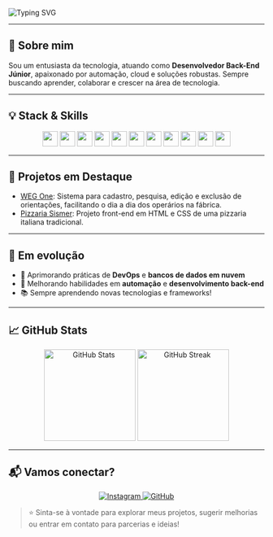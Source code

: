 ![Typing SVG](https://readme-typing-svg.demolab.com?font=Source+Code+Pro&size=40&pause=1000&color=FFFFFF&vCenter=true&width=1400&lines=Olá+eu+sou+o+Daniel+Vinicius+Rios+Sismer!;Apaixonado+por+tecnologia+e+aprendizado+constante)

---

## 🚀 Sobre mim

Sou um entusiasta da tecnologia, atuando como **Desenvolvedor Back-End Júnior**, apaixonado por automação, cloud e soluções robustas. Sempre buscando aprender, colaborar e crescer na área de tecnologia.

---

## 💡 Stack & Skills

<div align="center">
  <img src="https://img.shields.io/badge/Java-007396?style=for-the-badge&logo=java&logoColor=white" height="30"/>
  <img src="https://img.shields.io/badge/Python-3776AB?style=for-the-badge&logo=python&logoColor=white" height="30"/>
  <img src="https://img.shields.io/badge/C++-00599C?style=for-the-badge&logo=cplusplus&logoColor=white" height="30"/>
  <img src="https://img.shields.io/badge/HTML-E34F26?style=for-the-badge&logo=html5&logoColor=white" height="30"/>
  <img src="https://img.shields.io/badge/CSS-1572B6?style=for-the-badge&logo=css3&logoColor=white" height="30"/>
  <img src="https://img.shields.io/badge/PostgreSQL-316192?style=for-the-badge&logo=postgresql&logoColor=white" height="30"/>
  <img src="https://img.shields.io/badge/MySQL-4479A1?style=for-the-badge&logo=mysql&logoColor=white" height="30"/>
  <img src="https://img.shields.io/badge/Maven-C71A36?style=for-the-badge&logo=apachemaven&logoColor=white" height="30"/>
  <img src="https://img.shields.io/badge/Git-F05032?style=for-the-badge&logo=git&logoColor=white" height="30"/>
  <img src="https://img.shields.io/badge/Fedora-51A2DA?style=for-the-badge&logo=fedora&logoColor=white" height="30"/>
  <img src="https://img.shields.io/badge/Ubuntu-E95420?style=for-the-badge&logo=ubuntu&logoColor=white" height="30"/>
</div>

---

## 🚧 Projetos em Destaque

- [WEG One](https://github.com/danielSismer/Projeto_WEG_ONE): Sistema para cadastro, pesquisa, edição e exclusão de orientações, facilitando o dia a dia dos operários na fábrica.
- [Pizzaria Sismer](https://github.com/danielSismer/Pizzaria-Sismer): Projeto front-end em HTML e CSS de uma pizzaria italiana tradicional.

---

## 🌱 Em evolução

- 🚀 Aprimorando práticas de **DevOps** e **bancos de dados em nuvem**
- 🤖 Melhorando habilidades em **automação** e **desenvolvimento back-end**
- 📚 Sempre aprendendo novas tecnologias e frameworks!

---

## 📈 GitHub Stats

<p align="center">
  <img src="https://github-readme-stats.vercel.app/api?username=danielSismer&theme=highcontrast&hide_border=false&include_all_commits=true&show_icons=true" alt="GitHub Stats" height="180"/>
  <img src="https://github-readme-streak-stats.herokuapp.com/?user=danielSismer&theme=highcontrast&hide_border=false&include_all_commits=true&show_icons=true" alt="GitHub Streak" height="180"/>
</p>

---

## 📬 Vamos conectar?

<p align="center">
  <a href="https://instagram.com/7nielz" target="_blank">
    <img src="https://img.shields.io/badge/Instagram-@7nielz-E4405F?style=for-the-badge&logo=instagram&logoColor=white" alt="Instagram" />
  </a>
  <a href="https://github.com/danielSismer" target="_blank">
    <img src="https://img.shields.io/badge/GitHub-danielSismer-181717?style=for-the-badge&logo=github&logoColor=white" alt="GitHub" />
  </a>
</p>

> ⭐ Sinta-se à vontade para explorar meus projetos, sugerir melhorias ou entrar em contato para parcerias e ideias!
